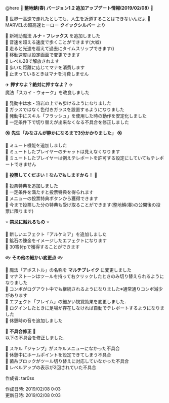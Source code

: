 @here 
:cherry_blossom:  **__整地鯖(春) バージョン1.2 追加アップデート情報(2019/02/08)__** :cherry_blossom:  



:shaved_ice: 世界一高速で走れたとしても、人生を近道することはできないんだよ :shaved_ice:   
MARVELの超高速ヒーロー **クイックシルバー** より  

:diamond_shape_with_a_dot_inside: 新補助魔法 **ルナ・フレックス** を追加しました  
:diamond_shape_with_a_dot_inside: 音速を超える速度で歩くことができます(大嘘)   
:diamond_shape_with_a_dot_inside: 走ると光速を超えて過去にタイムスリップできます()   
:diamond_shape_with_a_dot_inside: 移動速度は設定画面で変更できます   
:diamond_shape_with_a_dot_inside: レベル28で解放されます   
:diamond_shape_with_a_dot_inside: 歩いた距離に応じてマナを消費します   
:diamond_shape_with_a_dot_inside: 止まっているときはマナを消費しません   


:airplane: __**押すなよ？絶対に押すなよ？**__ :airplane:  
魔法「スカイ・ウォーク」を改良しました  

:diamond_shape_with_a_dot_inside: 発動中は水・溶岩の上でも歩けるようになりました    
:diamond_shape_with_a_dot_inside: ガラスではなく色付きガラスを設置するようになりました  
:diamond_shape_with_a_dot_inside: 発動中にスキル「フラッシュ」を使用した時の動作を安定化しました  
:diamond_shape_with_a_dot_inside: 一定条件下で切り替えが出来なくなる不具合を修正しました  


:mute: __**先生「みなさんが静かになるまで3分かかりました」**__ :mute:  

:diamond_shape_with_a_dot_inside: ミュート機能を追加しました  
:diamond_shape_with_a_dot_inside: ミュートしたプレイヤーのチャットは見えなくなります   
:diamond_shape_with_a_dot_inside: ミュートしたプレイヤーは例えテレポートを許可する設定にしていてもテレポートできません  


:apple: __**投票してください！なんでもしますから！**__ :apple: 

:diamond_shape_with_a_dot_inside: 投票特典を追加しました  
:diamond_shape_with_a_dot_inside: 一定条件を満たすと投票特典を得られます  
:diamond_shape_with_a_dot_inside: メニューの投票特典ボタンから獲得できます  
:diamond_shape_with_a_dot_inside: 今まで投票した分の特典も受け取ることができます(整地鯖(春)の公開後の投票に限ります)  


:star: __**禁忌に触れるもの**__ :star:   

:diamond_shape_with_a_dot_inside: 新しいエフェクト「アルケミア」を追加しました   
:diamond_shape_with_a_dot_inside: 鉱石の錬金をイメージしたエフェクトになります   
:diamond_shape_with_a_dot_inside: 30寄付pで獲得することができます   


:eyeglasses: **__その他の細かい変更点__** :eyeglasses:    

:diamond_shape_with_a_dot_inside: 魔法「アポストル」の名称を **マルチブレイク** に変更しました  
:diamond_shape_with_a_dot_inside: マナストーンはツールを持って右クリックしたときのみ切り替えられるようになりました  
:diamond_shape_with_a_dot_inside: コンボがログアウト中でも継続されるようになりました※通常通りコンボ減少があります  
:diamond_shape_with_a_dot_inside: エフェクト「フレイム」の細かい視覚効果を変更しました．  
:diamond_shape_with_a_dot_inside: ログインしたときに足場が存在しなければ自動でテレポートするようになりました  
:diamond_shape_with_a_dot_inside: 休憩時の音を追加しました  



:bow: **__不具合修正__** :bow:   
以下の不具合を修正しました．  

:diamond_shape_with_a_dot_inside: スキル「ジャンプ」がスキルメニューになかった不具合  
:diamond_shape_with_a_dot_inside: 休憩中にホームポイントを設定できてしまう不具合  
:diamond_shape_with_a_dot_inside: 菌糸ブロックがツール切り替えに対応していなかった不具合  
:diamond_shape_with_a_dot_inside: レベルアップの表示が2回されていた不具合  


作成者: tar0ss  

作成日時: 2019/02/08 0:03  
更新日時: 2019/02/08 0:03